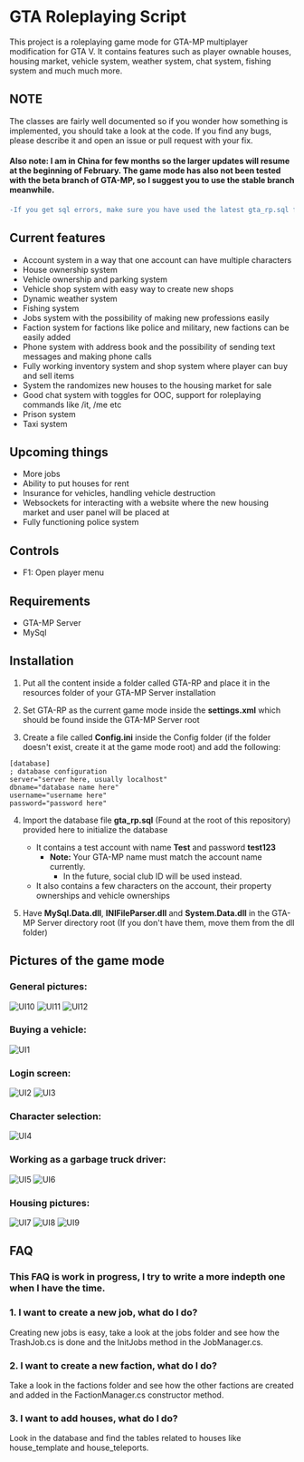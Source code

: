 # GTA Roleplaying Script

This project is a roleplaying game mode for GTA-MP multiplayer modification for GTA V. It contains features such as player ownable houses, housing market, vehicle system, weather system, chat system, fishing system and much much more.

## NOTE
The classes are fairly well documented so if you wonder how something is implemented, you should take a look at the code. If you find any bugs, please describe it and open an issue or pull request with your fix.

#### Also note: I am in China for few months so the larger updates will resume at the beginning of February. The game mode has also not been tested with the beta branch of GTA-MP, so I suggest you to use the stable branch meanwhile.

####

```diff
-If you get sql errors, make sure you have used the latest gta_rp.sql file
```

## Current features
- Account system in a way that one account can have multiple characters
- House ownership system
- Vehicle ownership and parking system
- Vehicle shop system with easy way to create new shops
- Dynamic weather system
- Fishing system
- Jobs system with the possibility of making new professions easily
- Faction system for factions like police and military, new factions can be easily added
- Phone system with address book and the possibility of sending text messages and making phone calls
- Fully working inventory system and shop system where player can buy and sell items
- System the randomizes new houses to the housing market for sale
- Good chat system with toggles for OOC, support for roleplaying commands like /it, /me etc
- Prison system
- Taxi system

## Upcoming things
- More jobs
- Ability to put houses for rent
- Insurance for vehicles, handling vehicle destruction
- Websockets for interacting with a website where the new housing market and user panel will be placed at
- Fully functioning police system

## Controls
- F1: Open player menu

## Requirements

- GTA-MP Server
- MySql

## Installation

1. Put all the content inside a folder called GTA-RP and place it in the resources folder of your GTA-MP Server installation

2. Set GTA-RP as the current game mode inside the **settings.xml** which should be found inside the GTA-MP Server root

3. Create a file called **Config.ini** inside the Config folder (if the folder doesn't exist, create it at the game mode root) and add the following:

```
[database]
; database configuration
server="server here, usually localhost"
dbname="database name here"
username="username here"
password="password here"
```

4. Import the database file **gta_rp.sql** (Found at the root of this repository) provided here to initialize the database
	- It contains a test account with name **Test** and password **test123**
		- **Note:** Your GTA-MP name must match the account name currently. 
			- In the future, social club ID will be used instead.
	- It also contains a few characters on the account, their property ownerships and vehicle ownerships

5. Have **MySql.Data.dll**, **INIFileParser.dll** and **System.Data.dll** in the GTA-MP Server directory root (If you don't have them, move them from the dll folder)

## Pictures of the game mode

### General pictures:
![UI10](Images/1.png)
![UI11](Images/3.png)
![UI12](Images/4.png)

### Buying a vehicle:
![UI1](Images/12.png)

### Login screen:
![UI2](Images/5.png)
![UI3](Images/6.png)

### Character selection:
![UI4](Images/2.png)

### Working as a garbage truck driver:
![UI5](Images/10.png)
![UI6](Images/11.png)

### Housing pictures:
![UI7](Images/7.png)
![UI8](Images/8.png)
![UI9](Images/9.png)

## FAQ

### This FAQ is work in progress, I try to write a more indepth one when I have the time.

### 1. I want to create a new job, what do I do?
Creating new jobs is easy, take a look at the jobs folder and see how the TrashJob.cs is done and the InitJobs method in the JobManager.cs.

### 2. I want to create a new faction, what do I do?
Take a look in the factions folder and see how the other factions are created and added in the FactionManager.cs constructor method.

### 3. I want to add houses, what do I do?
Look in the database and find the tables related to houses like house_template and house_teleports.

